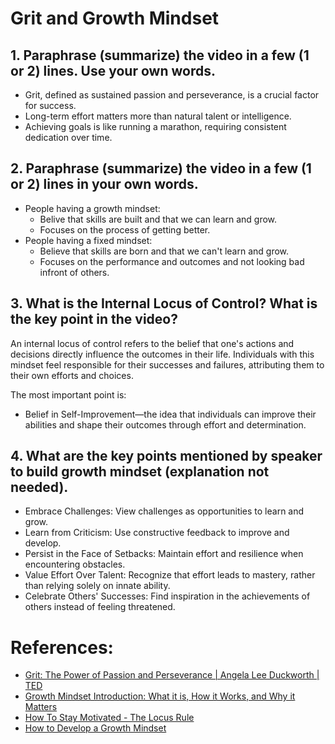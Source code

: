 # Grit and Growth Mindset

## 1. Paraphrase (summarize) the video in a few (1 or 2) lines. Use your own words.

- Grit, defined as sustained passion and perseverance, is a crucial factor for success.
- Long-term effort matters more than natural talent or intelligence.
- Achieving goals is like running a marathon, requiring consistent dedication over time. 

## 2. Paraphrase (summarize) the video in a few (1 or 2) lines in your own words.

- People having a growth mindset:
    - Belive that skills are built and that we can learn and grow.
    - Focuses on the process of getting better.
- People having a fixed mindset:
    - Believe that skills are born and that we can't learn and grow.
    - Focuses on the performance and outcomes and not looking bad infront of others.

## 3. What is the Internal Locus of Control? What is the key point in the video?

An internal locus of control refers to the belief that one's actions and decisions directly influence the outcomes in their life. Individuals with this mindset feel responsible for their successes and failures, attributing them to their own efforts and choices.


The most important point is:
- Belief in Self-Improvement—the idea that individuals can improve their abilities and shape their outcomes through effort and determination.

## 4. What are the key points mentioned by speaker to build growth mindset (explanation not needed).

- Embrace Challenges: View challenges as opportunities to learn and grow.
- Learn from Criticism: Use constructive feedback to improve and develop.
- Persist in the Face of Setbacks: Maintain effort and resilience when encountering obstacles.
- Value Effort Over Talent: Recognize that effort leads to mastery, rather than relying solely on innate ability.
- Celebrate Others' Successes: Find inspiration in the achievements of others instead of feeling threatened. 


# References:
- [Grit: The Power of Passion and Perseverance | Angela Lee Duckworth | TED](https://www.youtube.com/watch?v=H14bBuluwB8)
- [Growth Mindset Introduction: What it is, How it Works, and Why it Matters](https://www.youtube.com/watch?v=75GFzikmRY0)
- [How To Stay Motivated - The Locus Rule ](https://wwwhttps://www.youtube.com/watch?v=8ZhoeSaPF-k)
- [How to Develop a Growth Mindset](https://www.youtube.com/watch?v=9DVdclX6NzY)